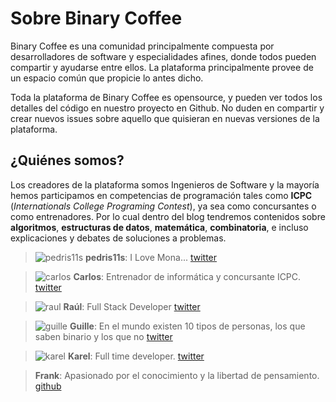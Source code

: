 # Sobre Binary Coffee

Binary Coffee es una comunidad principalmente compuesta por desarrolladores de software y especialidades afines, donde todos pueden compartir y ayudarse entre ellos. La plataforma principalmente provee de un espacio común que propicie lo antes dicho.

Toda la plataforma de Binary Coffee es opensource, y pueden ver todos los detalles del código en nuestro proyecto en Github. No duden en compartir y crear nuevos issues sobre aquello que quisieran en nuevas versiones de la plataforma.

## ¿Quiénes somos?

Los creadores de la plataforma somos Ingenieros de Software y la mayoría hemos participamos en competencias de programación tales como **ICPC** (*Internationals College Programing Contest*), ya sea como concursantes o como entrenadores. Por lo cual dentro del blog tendremos contenidos sobre **algoritmos**, **estructuras de datos**, **matemática**, **combinatoria**, e incluso explicaciones y debates de soluciones a problemas.

> ![pedris11s](https://api.binary-coffee.dev/uploads/95ad9d05a9b646769c515913b98cce5b.jpg)
> **pedris11s**: I Love Mona...<i class="fas fa-heart"></i>
> [twitter](https://twitter.com/pedris11s)

> ![carlos](https://api.binary-coffee.dev/uploads/88729f8038544469aa37f94a69082046.jpeg)
> **Carlos**: Entrenador de informática y concursante ICPC.
> [twitter](https://twitter.com/KhozmoS)

> ![raul](https://api.binary-coffee.dev/uploads/7ffbfa77207045189b61ff74b6389f34.jpg)
> **Raúl**: Full Stack Developer
> [twitter](https://twitter.com/iamraul_net)

> ![guille](https://api.binary-coffee.dev/uploads/guille_avatar_d36defd54b.jpeg)
> **Guille**: En el mundo existen 10 tipos de personas, los que saben binario y los que no
> [twitter](https://twitter.com/ggjnez92)

> ![karel](https://api.binary-coffee.dev/uploads/33ad6190273b4a849578283191a9f6_984661030e.jpeg)
> **Karel**: Full time developer.
> [twitter](https://twitter.com/KarelDiazA)

> **Frank**: Apasionado por el conocimiento y la libertad de pensamiento.
> [github](https://github.com/frarteaga)
